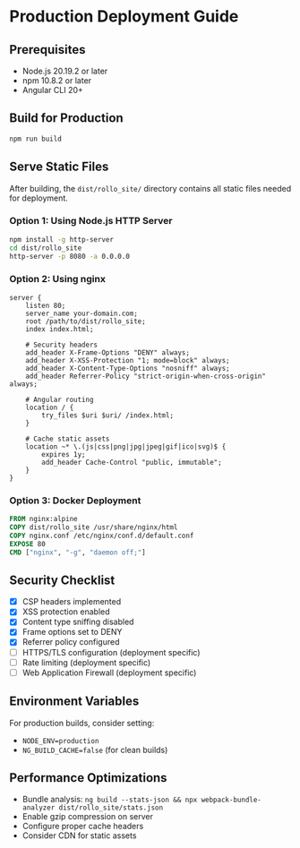 # Production Deployment Guide

## Prerequisites
- Node.js 20.19.2 or later
- npm 10.8.2 or later
- Angular CLI 20+

## Build for Production
```bash
npm run build
```

## Serve Static Files
After building, the `dist/rollo_site/` directory contains all static files needed for deployment.

### Option 1: Using Node.js HTTP Server
```bash
npm install -g http-server
cd dist/rollo_site
http-server -p 8080 -a 0.0.0.0
```

### Option 2: Using nginx
```nginx
server {
    listen 80;
    server_name your-domain.com;
    root /path/to/dist/rollo_site;
    index index.html;

    # Security headers
    add_header X-Frame-Options "DENY" always;
    add_header X-XSS-Protection "1; mode=block" always;
    add_header X-Content-Type-Options "nosniff" always;
    add_header Referrer-Policy "strict-origin-when-cross-origin" always;

    # Angular routing
    location / {
        try_files $uri $uri/ /index.html;
    }

    # Cache static assets
    location ~* \.(js|css|png|jpg|jpeg|gif|ico|svg)$ {
        expires 1y;
        add_header Cache-Control "public, immutable";
    }
}
```

### Option 3: Docker Deployment
```dockerfile
FROM nginx:alpine
COPY dist/rollo_site /usr/share/nginx/html
COPY nginx.conf /etc/nginx/conf.d/default.conf
EXPOSE 80
CMD ["nginx", "-g", "daemon off;"]
```

## Security Checklist
- [x] CSP headers implemented
- [x] XSS protection enabled
- [x] Content type sniffing disabled
- [x] Frame options set to DENY
- [x] Referrer policy configured
- [ ] HTTPS/TLS configuration (deployment specific)
- [ ] Rate limiting (deployment specific)
- [ ] Web Application Firewall (deployment specific)

## Environment Variables
For production builds, consider setting:
- `NODE_ENV=production`
- `NG_BUILD_CACHE=false` (for clean builds)

## Performance Optimizations
- Bundle analysis: `ng build --stats-json && npx webpack-bundle-analyzer dist/rollo_site/stats.json`
- Enable gzip compression on server
- Configure proper cache headers
- Consider CDN for static assets